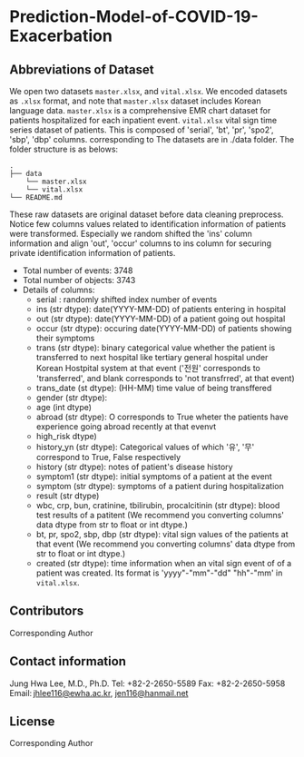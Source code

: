 # Prediction-Model-of-COVID-19-Exacerbation

## Abbreviations of Dataset
We open two datasets `master.xlsx`, and `vital.xlsx`. We encoded datasets as `.xlsx` format, and note that `master.xlsx` dataset includes Korean language data.
`master.xlsx` is a comprehensive EMR chart dataset for patients hospitalized for each inpatient event. `vital.xlsx` vital sign time series dataset of patients. This is composed of 'serial', 'bt', 'pr', 'spo2', 'sbp', 'dbp' columns. corresponding to 
The datasets are in ./data folder. The folder structure is as belows:
```
.
├── data
    └── master.xlsx
    └── vital.xlsx
└── README.md
```

These raw datasets are original dataset before data cleaning preprocess. Notice few columns values related to identification information of patients were transformed. Especially we random shifted the 'ins' column information and align 'out', 'occur' columns to ins column for securing private identification information of patients.

- Total number of events: 3748
- Total number of objects: 3743
- Details of columns: 
    - serial : randomly shifted index number of events
    - ins (str dtype): date(YYYY-MM-DD) of patients entering in hospital 
    - out (str dtype): date(YYYY-MM-DD) of a patient going out hospital 
    - occur (str dtype): occuring date(YYYY-MM-DD) of patients showing their symptoms
    - trans (str dtype): binary categorical value whether the patient is transferred to next hospital like tertiary general hospital under Korean Hostpital system at that event ('전원' corresponds to 'transferred', and blank corresponds to 'not transfrred', at that event)
    - trans_date (st dtype): (HH-MM) time value of being transffered
    - gender (str dtype):
    - age (int dtype)
    - abroad (str dtype): O corresponds to True wheter the patients have experience going abroad recently at that evenvt
    - high_risk dtype)
    - history_yn (str dtype): Categorical values of which '유', '무' correspond to True, False respectively 
    - history (str dtype): notes of patient's disease history
    - symptom1 (str dtype): initial symptoms of a patient at the event
    - symptom (str dtype): symptoms of a patient during hospitalization
    - result (str dtype)
    - wbc, crp, bun, cratinine, tbilirubin, procalcitinin (str dtype): blood test results of a patitent (We recommend you converting columns' data dtype from str to float or int dtype.)
    - bt, pr, spo2, sbp, dbp (str dtype): vital sign values of the patients at that event (We recommend you converting columns' data dtype from str to float or int dtype.)
    - created (str dtype): time information when an vital sign event of of a patient was created. Its format is 'yyyy"-"mm"-"dd" "hh"-"mm' in `vital.xlsx`.

## Contributors
Corresponding Author

## Contact information
Jung Hwa Lee, M.D., Ph.D.
Tel: +82-2-2650-5589
Fax: +82-2-2650-5958
Email: jhlee116@ewha.ac.kr, jen116@hanmail.net

## License
Corresponding Author